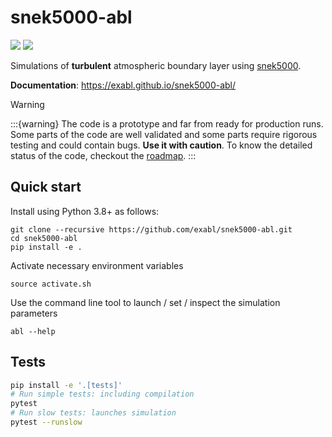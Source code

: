 # snek5000-abl

[![](https://github.com/exabl/snek5000-abl/workflows/Tests/badge.svg)](https://github.com/exabl/snek5000-abl/actions?workflow=Tests)
[![](https://github.com/exabl/snek5000-abl/workflows/Docs/badge.svg)](https://github.com/exabl/snek5000-abl/actions?workflow=Docs)

<!-- badges -->

Simulations of **turbulent** atmospheric boundary layer using
[snek5000](https://snek5000.readthedocs.io).

**Documentation**: <https://exabl.github.io/snek5000-abl/>

> [!WARNING]
:::{warning}
The code is a prototype and far from ready for production runs. Some parts of
the code are well validated and some parts require rigorous testing and could
contain bugs. **Use it with caution**. To know the detailed status of the code, checkout the
[roadmap](https://exabl.github.io/snek5000-abl/roadmap.html).
:::

## Quick start

Install using Python 3.8+ as follows:

    git clone --recursive https://github.com/exabl/snek5000-abl.git
    cd snek5000-abl
    pip install -e .

Activate necessary environment variables

    source activate.sh

Use the command line tool to launch / set / inspect the simulation parameters

    abl --help

## Tests
```sh
pip install -e '.[tests]'
# Run simple tests: including compilation
pytest
# Run slow tests: launches simulation
pytest --runslow
```
